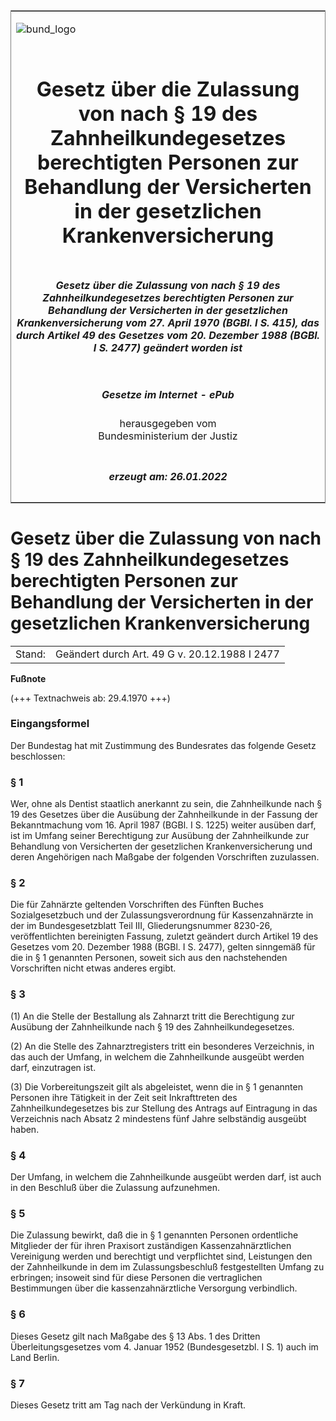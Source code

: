 <span id="DECKBLATT.html"></span>

<table border="0" frame="border" width="100%">

<tr valign="top">

<td align="left">

![bund\_logo](BfJ_2021_Web_de_de.gif)

</td>

<td align="right">

 

</td>

</tr>

<tr align="center" valign="middle">

<td colspan="2">

# Gesetz über die Zulassung von nach § 19 des Zahnheilkundegesetzes berechtigten Personen zur Behandlung der Versicherten in der gesetzlichen Krankenversicherung

</td>

</tr>

<tr align="center" valign="middle">

<td colspan="2">

##### Gesetz über die Zulassung von nach § 19 des Zahnheilkundegesetzes berechtigten Personen zur Behandlung der Versicherten in der gesetzlichen Krankenversicherung vom 27. April 1970 (BGBl. I S. 415), das durch Artikel 49 des Gesetzes vom 20. Dezember 1988 (BGBl. I S. 2477) geändert worden ist

</td>

</tr>

<tr align="center" valign="middle">

<td colspan="2">

  
  

##### Gesetze im Internet - ePub  
  
herausgegeben vom  
Bundesministerium der Justiz

</td>

</tr>

<tr align="center" valign="bottom">

<td colspan="2">

  
  

##### erzeugt am: 26.01.2022

</td>

</tr>

</table>

<span id="BJNR004150970.html"></span>

# Gesetz über die Zulassung von nach § 19 des Zahnheilkundegesetzes berechtigten Personen zur Behandlung der Versicherten in der gesetzlichen Krankenversicherung

<div>

<div class="jnhtml">

|        |                                               |
| ------ | --------------------------------------------- |
| Stand: | Geändert durch Art. 49 G v. 20.12.1988 I 2477 |

</div>

</div>

<div>

  
**Fußnote**

<div class="jnhtml">

<div>

<div class="jurAbsatz">

(+++ Textnachweis ab: 29.4.1970 +++)

</div>

</div>

</div>

</div>

<span id="BJNR004150970BJNE000100312.html"></span>

### Eingangsformel  

<div>

<div class="jnhtml">

<div>

<div class="jurAbsatz">

Der Bundestag hat mit Zustimmung des Bundesrates das folgende Gesetz
beschlossen:

</div>

</div>

</div>

</div>

<span id="BJNR004150970BJNE000201308.html"></span>

### § 1  

<div>

<div class="jnhtml">

<div>

<div class="jurAbsatz">

Wer, ohne als Dentist staatlich anerkannt zu sein, die Zahnheilkunde
nach § 19 des Gesetzes über die Ausübung der Zahnheilkunde in der
Fassung der Bekanntmachung vom 16. April 1987 (BGBl. I S. 1225) weiter
ausüben darf, ist im Umfang seiner Berechtigung zur Ausübung der
Zahnheilkunde zur Behandlung von Versicherten der gesetzlichen
Krankenversicherung und deren Angehörigen nach Maßgabe der folgenden
Vorschriften zuzulassen.

</div>

</div>

</div>

</div>

<span id="BJNR004150970BJNE000301308.html"></span>

### § 2  

<div>

<div class="jnhtml">

<div>

<div class="jurAbsatz">

Die für Zahnärzte geltenden Vorschriften des Fünften Buches
Sozialgesetzbuch und der Zulassungsverordnung für Kassenzahnärzte in der
im Bundesgesetzblatt Teil III, Gliederungsnummer 8230-26,
veröffentlichten bereinigten Fassung, zuletzt geändert durch Artikel 19
des Gesetzes vom 20. Dezember 1988 (BGBl. I S. 2477), gelten sinngemäß
für die in § 1 genannten Personen, soweit sich aus den nachstehenden
Vorschriften nicht etwas anderes ergibt.

</div>

</div>

</div>

</div>

<span id="BJNR004150970BJNE000400312.html"></span>

### § 3  

<div>

<div class="jnhtml">

<div>

<div class="jurAbsatz">

(1) An die Stelle der Bestallung als Zahnarzt tritt die Berechtigung zur
Ausübung der Zahnheilkunde nach § 19 des Zahnheilkundegesetzes.

</div>

<div class="jurAbsatz">

(2) An die Stelle des Zahnarztregisters tritt ein besonderes
Verzeichnis, in das auch der Umfang, in welchem die Zahnheilkunde
ausgeübt werden darf, einzutragen ist.

</div>

<div class="jurAbsatz">

(3) Die Vorbereitungszeit gilt als abgeleistet, wenn die in § 1
genannten Personen ihre Tätigkeit in der Zeit seit Inkrafttreten des
Zahnheilkundegesetzes bis zur Stellung des Antrags auf Eintragung in das
Verzeichnis nach Absatz 2 mindestens fünf Jahre selbständig ausgeübt
haben.

</div>

</div>

</div>

</div>

<span id="BJNR004150970BJNE000500312.html"></span>

### § 4  

<div>

<div class="jnhtml">

<div>

<div class="jurAbsatz">

Der Umfang, in welchem die Zahnheilkunde ausgeübt werden darf, ist auch
in den Beschluß über die Zulassung aufzunehmen.

</div>

</div>

</div>

</div>

<span id="BJNR004150970BJNE000600312.html"></span>

### § 5  

<div>

<div class="jnhtml">

<div>

<div class="jurAbsatz">

Die Zulassung bewirkt, daß die in § 1 genannten Personen ordentliche
Mitglieder der für ihren Praxisort zuständigen Kassenzahnärztlichen
Vereinigung werden und berechtigt und verpflichtet sind, Leistungen den
der Zahnheilkunde in dem im Zulassungsbeschluß festgestellten Umfang zu
erbringen; insoweit sind für diese Personen die vertraglichen
Bestimmungen über die kassenzahnärztliche Versorgung verbindlich.

</div>

</div>

</div>

</div>

<span id="BJNR004150970BJNE000700312.html"></span>

### § 6  

<div>

<div class="jnhtml">

<div>

<div class="jurAbsatz">

Dieses Gesetz gilt nach Maßgabe des § 13 Abs. 1 des Dritten
Überleitungsgesetzes vom 4. Januar 1952 (Bundesgesetzbl. I S. 1) auch
im Land Berlin.

</div>

</div>

</div>

</div>

<span id="BJNR004150970BJNE000800312.html"></span>

### § 7  

<div>

<div class="jnhtml">

<div>

<div class="jurAbsatz">

Dieses Gesetz tritt am Tag nach der Verkündung in Kraft.

</div>

</div>

</div>

</div>
